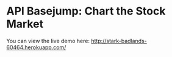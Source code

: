 # API Basejump: Chart the Stock Market

You can view the live demo here: http://stark-badlands-60464.herokuapp.com/